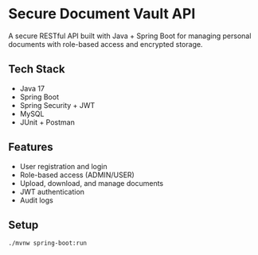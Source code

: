 # Secure Document Vault API

A secure RESTful API built with Java + Spring Boot for managing personal documents with role-based access and encrypted storage.

## Tech Stack
- Java 17
- Spring Boot
- Spring Security + JWT
- MySQL
- JUnit + Postman

## Features
- User registration and login
- Role-based access (ADMIN/USER)
- Upload, download, and manage documents
- JWT authentication
- Audit logs

## Setup

```bash
./mvnw spring-boot:run
